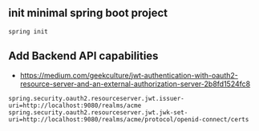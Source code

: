 
## init minimal spring boot project

```shell
spring init
```

## Add Backend API capabilities

- https://medium.com/geekculture/jwt-authentication-with-oauth2-resource-server-and-an-external-authorization-server-2b8fd1524fc8


```
spring.security.oauth2.resourceserver.jwt.issuer-uri=http://localhost:9080/realms/acme
spring.security.oauth2.resourceserver.jwt.jwk-set-uri=http://localhost:9080/realms/acme/protocol/openid-connect/certs
```

